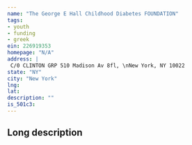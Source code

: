 ```yaml
---
name: "The George E Hall Childhood Diabetes FOUNDATION"
tags:
- youth
- funding
- greek
ein: 226919353
homepage: "N/A"
address: |
 C/0 CLINTON GRP 510 Madison Av 8fl, \nNew York, NY 10022
state: "NY"
city: "New York"
lng: 
lat: 
description: ""
is_501c3: 
---
```


## Long description


